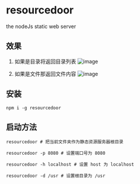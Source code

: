 # resourcedoor
the nodeJs static web server

## 效果
1. 如果是目录将返回目录列表
  ![image](https://github.com/tfeng-use/resourcedoor/blob/master/static/Catalog.png)

2. 如果是文件那返回文件内容
  ![image](https://github.com/tfeng-use/resourcedoor/blob/master/static/file.png)

## 安装

```
npm i -g resourcedoor
```

## 启动方法

```
resourcedoor # 把当前文件夹作为静态资源服务器根目录

resourcedoor -p 8080 # 设置端口号为 8080

resourcedoor -h localhost # 设置 host 为 localhost

resourcedoor -d /usr # 设置根目录为 /usr
```
